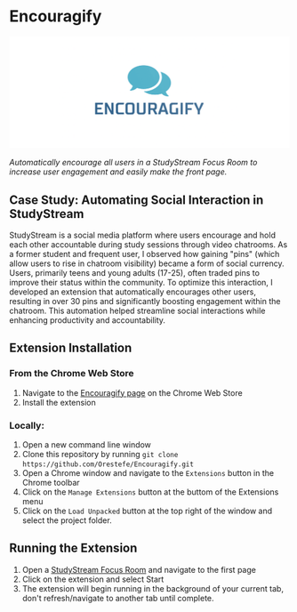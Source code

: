 # Encouragify

![Encouragify logo](./logo.png)

_Automatically encourage all users in a StudyStream Focus Room to increase user engagement and easily make the front page._

## Case Study: Automating Social Interaction in StudyStream
StudyStream is a social media platform where users encourage and hold each other accountable during study sessions through video chatrooms. As a former student and frequent user, I observed how gaining "pins" (which allow users to rise in chatroom visibility) became a form of social currency. Users, primarily teens and young adults (17-25), often traded pins to improve their status within the community. To optimize this interaction, I developed an extension that automatically encourages other users, resulting in over 30 pins and significantly boosting engagement within the chatroom. This automation helped streamline social interactions while enhancing productivity and accountability.

## Extension Installation
### From the Chrome Web Store
1. Navigate to the [Encouragify page](https://chromewebstore.google.com/detail/encouragify-for-studystre/hiadfnpameiajhhdcejempkhhdbajmjj?hl=en&authuser=0) on the Chrome Web Store
2. Install the extension

### Locally: 
1. Open a new command line window 
2. Clone this repository by running ```git clone https://github.com/Orestefe/Encouragify.git```
3. Open a Chrome window and navigate to the `Extensions` button in the Chrome toolbar
4. Click on the `Manage Extensions` button at the buttom of the Extensions menu
5. Click on the `Load Unpacked` button at the top right of the window and select the project folder. 

## Running the Extension
1. Open a [StudyStream Focus Room](https://app.studystream.live/focus/room) and navigate to the first page 
2. Click on the extension and select Start
3. The extension will begin running in the background of your current tab, don't refresh/navigate to another tab until complete. 
